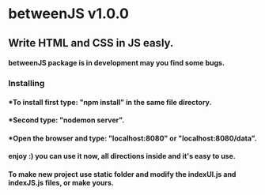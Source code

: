 # betweenJS v1.0.0
## Write HTML and CSS in JS easly.
#### betweenJS package is in development may you find some bugs.

### Installing
#### *To install first type: "npm install" in the same file directory.
#### *Second type: "nodemon server".
#### *Open the browser and type: "localhost:8080" or "localhost:8080/data".
#### enjoy :) you can use it now, all directions inside and it's easy to use.
#### To make new project use static folder and modify the indexUI.js and indexJS.js files, or make yours.

